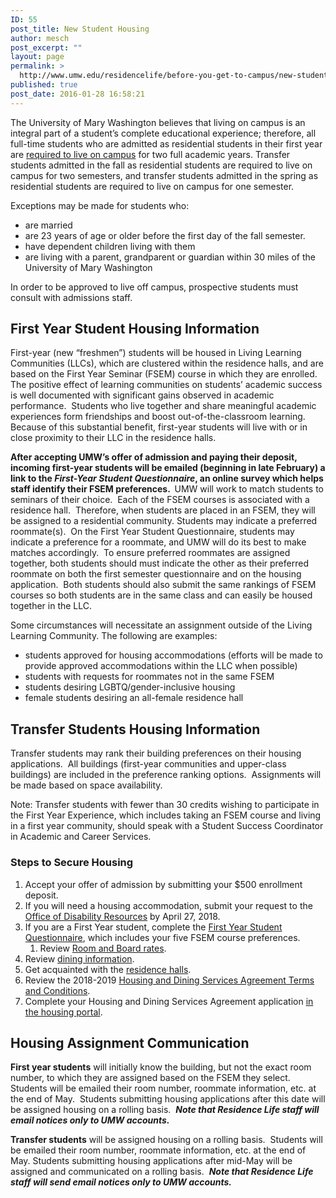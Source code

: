 ```yaml
---
ID: 55
post_title: New Student Housing
author: mesch
post_excerpt: ""
layout: page
permalink: >
  http://www.umw.edu/residencelife/before-you-get-to-campus/new-student-housing/
published: true
post_date: 2016-01-28 16:58:21
---
```

The University of Mary Washington believes that living on campus is an integral part of a student’s complete educational experience; therefore, all full-time students who are admitted as residential students in their first year are <a href="http://www.umw.edu/residencelife/before-you-get-to-campus/new-student-housing/on-campus-living-requirement/">required to live on campus</a> for two full academic years. Transfer students admitted in the fall as residential students are required to live on campus for two semesters, and transfer students admitted in the spring as residential students are required to live on campus for one semester.

Exceptions may be made for students who:
<ul>
 	<li>are married</li>
 	<li>are 23 years of age or older before the first day of the fall semester.</li>
 	<li>have dependent children living with them</li>
 	<li>are living with a parent, grandparent or guardian within 30 miles of the University of Mary Washington</li>
</ul>
In order to be approved to live off campus, prospective students must consult with admissions staff.
<h2>First Year Student Housing Information</h2>
First-year (new “freshmen”) students will be housed in Living Learning Communities (LLCs), which are clustered within the residence halls, and are based on the First Year Seminar (FSEM) course in which they are enrolled.  The positive effect of learning communities on students’ academic success is well documented with significant gains observed in academic performance.  Students who live together and share meaningful academic experiences form friendships and boost out-of-the-classroom learning.  Because of this substantial benefit, first-year students will live with or in close proximity to their LLC in the residence halls.

<strong>After accepting UMW’s offer of admission and paying their deposit, incoming first-year students will be emailed (beginning in late February) a link to the</strong><strong> </strong><em><strong>First-Year Student Questionnaire</strong></em><strong>, an online survey which helps staff identify their FSEM preferences. </strong><strong> </strong>UMW will work to match students to seminars of their choice.  Each of the FSEM courses is associated with a residence hall.  Therefore, when students are placed in an FSEM, they will be assigned to a residential community. Students may indicate a preferred roommate(s).  On the First Year Student Questionnaire, students may indicate a preference for a roommate, and UMW will do its best to make matches accordingly.  To ensure preferred roommates are assigned together, both students should must indicate the other as their preferred roommate on both the first semester questionnaire and on the housing application.  Both students should also submit the same rankings of FSEM courses so both students are in the same class and can easily be housed together in the LLC.

Some circumstances will necessitate an assignment outside of the Living Learning Community. The following are examples:
<ul>
 	<li>students approved for housing accommodations (efforts will be made to provide approved accommodations within the LLC when possible)</li>
 	<li>students with requests for roommates not in the same FSEM</li>
 	<li>students desiring LGBTQ/gender-inclusive housing</li>
 	<li>female students desiring an all-female residence hall</li>
</ul>
<h2>Transfer Students Housing Information</h2>
Transfer students may rank their building preferences on their housing applications.  All buildings (first-year communities and upper-class buildings) are included in the preference ranking options.  Assignments will be made based on space availability.

Note: Transfer students with fewer than 30 credits wishing to participate in the First Year Experience, which includes taking an FSEM course and living in a first year community, should speak with a Student Success Coordinator in Academic and Career Services.
<h3>Steps to Secure Housing</h3>
<ol>
 	<li>Accept your offer of admission by submitting your $500 enrollment deposit.</li>
 	<li>If you will need a housing accommodation, submit your request to the <a href="http://academics.umw.edu/disability/accommodations/housing-accommodations">Office of Disability Resources</a> by April 27, 2018.</li>
 	<li>If you are a First Year student, complete the <a href="http://academics.umw.edu/fsem">First Year Student Questionnaire</a>, which includes your five FSEM course preferences.
<ol>
 	<li>Review <a href="http://www.umw.edu/residencelife/before-you-get-to-campus/housing-selection/rates/">Room and Board rates</a>.</li>
</ol>
</li>
 	<li>Review <a href="http://www.umwdining.com">dining information</a>.</li>
 	<li>Get acquainted with the <a href="http://www.umw.edu/residencelife/residence-halls/">residence halls</a>.</li>
 	<li>Review the 2018-2019 <a href="http://www.umw.edu/residencelife/before-you-get-to-campus/services-agreement/2017-2018/">Housing and Dining Services Agreement Terms and Conditions</a>.</li>
 	<li>Complete your Housing and Dining Services Agreement application <a href="https://umw.starrezhousing.com/starrezportal">in the housing portal</a>.</li>
</ol>
<h2>Housing Assignment Communication</h2>
<strong>First year students</strong> will initially know the building, but not the exact room number, to which they are assigned based on the FSEM they select. Students will be emailed their room number, roommate information, etc. at the end of May.  Students submitting housing applications after this date will be assigned housing on a rolling basis.  <em><strong>Note that Residence Life staff will email notices only to UMW accounts.</strong></em>

<strong>Transfer students</strong> will be assigned housing on a rolling basis.  Students will be emailed their room number, roommate information, etc. at the end of May. Students submitting housing applications after mid-May will be assigned and communicated on a rolling basis.  <em><strong>Note that Residence Life staff will send email notices only to UMW accounts.</strong></em>
